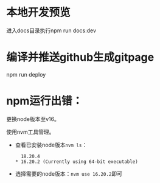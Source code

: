 # 本地开发预览
进入docs目录执行npm run docs:dev

# 编译并推送github生成gitpage
npm run deploy

# npm运行出错：
更换node版本至v16。 

使用nvm工具管理。

- 查看已安装node版本`nvm ls`：
  ```
    18.20.4
  * 16.20.2 (Currently using 64-bit executable)
  ```

- 选择需要的node版本：`nvm use 16.20.2`即可